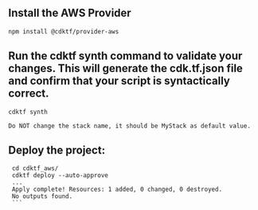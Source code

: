 ## Install the AWS Provider
   ```
   npm install @cdktf/provider-aws
   ```

## Run the cdktf synth command to validate your changes. This will generate the cdk.tf.json file and confirm that your script is syntactically correct.

   ```
   cdktf synth
   ```

`Do NOT change the stack name, it should be MyStack as default value.`

## Deploy the project:
   ```
    cd cdktf_aws/
    cdktf deploy --auto-approve
    ...
    Apply complete! Resources: 1 added, 0 changed, 0 destroyed.
    No outputs found.
    ```
    